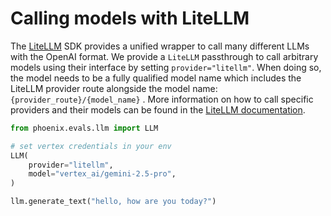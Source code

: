 # Calling models with LiteLLM

The [LiteLLM](https://github.com/BerriAI/litellm) SDK provides a unified wrapper to call many different LLMs with the OpenAI format. We provide a `LiteLLM` passthrough to call arbitrary models using their interface by setting `provider="litellm"`. When doing so, the model needs to be a fully qualified model name which includes the LiteLLM provider route alongside the model name: `{provider_route}/{model_name}` . More information on how to call specific providers and their models can be found in the [LiteLLM documentation](https://docs.litellm.ai/docs/providers).

```python
from phoenix.evals.llm import LLM

# set vertex credentials in your env
LLM(
    provider="litellm",
    model="vertex_ai/gemini-2.5-pro",
)

llm.generate_text("hello, how are you today?")
```
